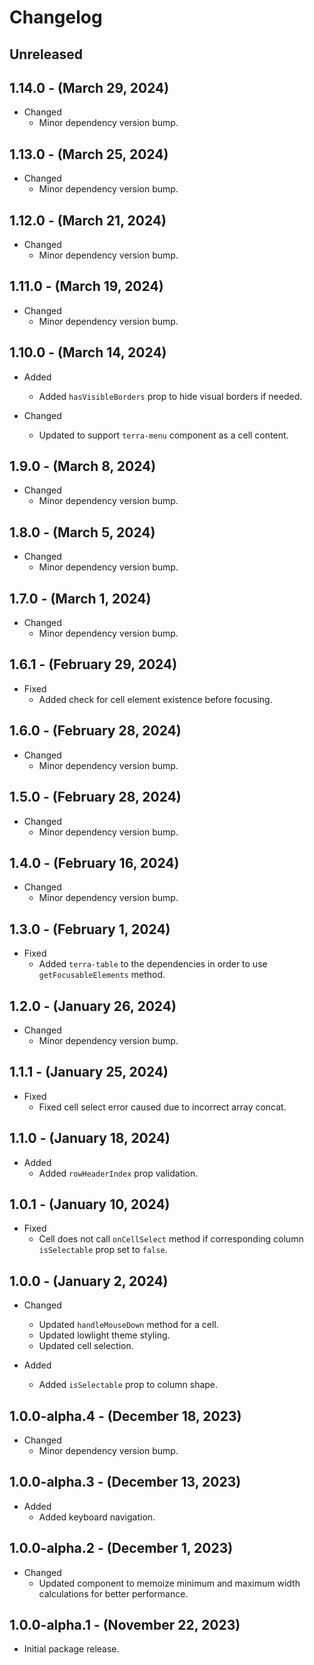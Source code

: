 # Changelog

## Unreleased

## 1.14.0 - (March 29, 2024)

* Changed
  * Minor dependency version bump.

## 1.13.0 - (March 25, 2024)

* Changed
  * Minor dependency version bump.

## 1.12.0 - (March 21, 2024)

* Changed
  * Minor dependency version bump.

## 1.11.0 - (March 19, 2024)

* Changed
  * Minor dependency version bump.

## 1.10.0 - (March 14, 2024)

* Added
  * Added `hasVisibleBorders` prop to hide visual borders if needed.

* Changed
  * Updated to support `terra-menu` component as a cell content.

## 1.9.0 - (March 8, 2024)

* Changed
  * Minor dependency version bump.

## 1.8.0 - (March 5, 2024)

* Changed
  * Minor dependency version bump.

## 1.7.0 - (March 1, 2024)

* Changed
  * Minor dependency version bump.

## 1.6.1 - (February 29, 2024)

* Fixed
  * Added check for cell element existence before focusing.

## 1.6.0 - (February 28, 2024)

* Changed
  * Minor dependency version bump.

## 1.5.0 - (February 28, 2024)

* Changed
  * Minor dependency version bump.

## 1.4.0 - (February 16, 2024)

* Changed
  * Minor dependency version bump.

## 1.3.0 - (February 1, 2024)

* Fixed
  * Added `terra-table` to the dependencies in order to use `getFocusableElements` method.

## 1.2.0 - (January 26, 2024)

* Changed
  * Minor dependency version bump.

## 1.1.1 - (January 25, 2024)

* Fixed
  * Fixed cell select error caused due to incorrect array concat.

## 1.1.0 - (January 18, 2024)

* Added
  * Added `rowHeaderIndex` prop validation.

## 1.0.1 - (January 10, 2024)

* Fixed
  * Cell does not call `onCellSelect` method if corresponding column `isSelectable` prop set to `false`.

## 1.0.0 - (January 2, 2024)

* Changed
  * Updated `handleMouseDown` method for a cell.
  * Updated lowlight theme styling.
  * Updated cell selection.

* Added
  * Added `isSelectable` prop to column shape.

## 1.0.0-alpha.4 - (December 18, 2023)

* Changed
  * Minor dependency version bump.

## 1.0.0-alpha.3 - (December 13, 2023)

* Added
  * Added keyboard navigation.

## 1.0.0-alpha.2 - (December 1, 2023)

* Changed
  * Updated component to memoize minimum and maximum width calculations for better performance.

## 1.0.0-alpha.1 - (November 22, 2023)

* Initial package release.